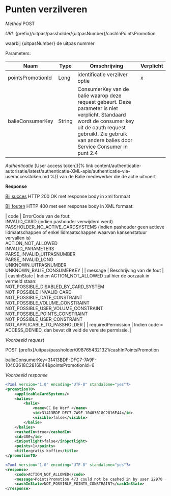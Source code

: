 ---
---

# Punten verzilveren

_Method_
POST

_URL_
{prefix}/uitpas/passholder/{uitpasNumber}/cashInPointsPromotion

waarbij {uitpasNumber} de uitpas nummer

Parameters:

| **Naam** | **Type** | **Omschrijving** | **Verplicht** |
| --- | --- | --- | --- |
| pointsPromotionId | Long | identificatie verzilver optie | x |
| balieConsumerKey | String | ConsumerKey van de balie waarop deze request gebeurt. Deze parameter is niet verplicht. Standaard wordt de consumer key uit de oauth request gebruikt. Zie gebruik van andere balies door Service Consumer in punt 2.4 |  |

_Authenticatie_
[User access token]({% link content/authenticatie-autorisatie/latest/authenticatie-XML-apis/authenticatie-via-useraccesstoken.md %}) van de Balie medewerker die de actie uitvoert

**Response**

<u>Bij succes</u>
HTTP 200 OK met response body in xml formaat

<u>Bij fouten</u>
HTTP 400 met een response body in XML formaat:

| code | ErrorCode van de fout:<br>INVALID_CARD (indien pashouder verwijderd werd)<br>PASSHOLDER_NO_ACTIVE_CARDSYSTEMS (indien pashouder geen actieve lidmaatschappen of enkel lidmaatschappen waarvan kansenstatuur vervallen is)<br>ACTION_NOT_ALLOWED<br>INVALID_PARAMETERS<br>PARSE_INVALID_UITPASNUMBER<br>PARSE_INVALID_LONG<br>UNKNOWN_UITPASNUMBER<br>UNKNOWN_BALIE_CONSUMERKEY |
| message | Beschrijving van de fout |
| cashInState | Indien ACTION_NOT_ALLOWED zal hier de oorzaak in vermeld staan:<br>NOT_POSSIBLE_DISABLED_BY_CARD_SYSTEM<br>NOT_POSSIBLE_INVALID_CARD<br>NOT_POSSIBLE_DATE_CONSTRAINT<br>NOT_POSSIBLE_VOLUME_CONSTRAINT<br>NOT_POSSIBLE_USER_VOLUME_CONSTRAINT<br>NOT_POSSIBLE_POINTS_CONSTRAINT<br>NOT_POSSIBLE_USER_CONSTRAINT<br>NOT_APPLICABLE_TO_PASSHOLDER |
| requiredPermission | Indien code = ACCESS_DENIED, dan bevat dit veld de vereiste permissie. |

_Voorbeeld request_

POST {prefix}/uitpas/passholder/0987654321321/cashInPointsPromotion

balieConsumerKey=31413BDF-DFC7-7A9F-10403618C2816E44&pointsPromotionId=6

_Voorbeeld response_


~~~xml
<?xml version="1.0" encoding="UTF-8" standalone="yes"?>
<promotionTO>
	<applicableCardSystems/>
	<balies>
		<balie>
			<name>CC De Werf </name>
			<id>31413BDF-DFC7-7A9F-10403618C2816E44</id>
			<visible>false</visible>
		</balie>
	</balies>
	<cashedIn>true</cashedIn>
	<id>480</id>
	<inSpotlight>false</inSpotlight>
	<points>1</points>
	<title>gratis koffie</title>
</promotionTO>
~~~



~~~xml
<?xml version="1.0" encoding="UTF-8" standalone="yes"?>
<response>
	<code>ACTION_NOT_ALLOWED</code>
	<message>PointsPromotion 473 could not be cashed in by user 22970 - NOT_POSSIBLE_POINTS_CONSTRAINT</message>
	<cashInState>NOT_POSSIBLE_POINTS_CONSTRAINT</cashInState>
</response>
~~~
